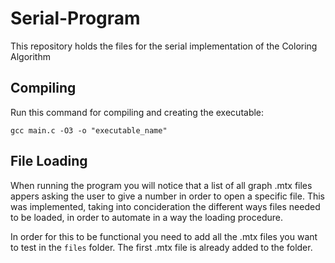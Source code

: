 # Serial-Program
This repository holds the files for the serial implementation of the Coloring Algorithm 

## Compiling
Run this command for compiling and creating the executable:

    gcc main.c -O3 -o "executable_name"  

## File Loading 

When running the program you will notice that a list of all graph .mtx files appers asking the user to give a number in order to open a specific file. This was implemented, taking into concideration the different ways files needed to be loaded, in order to automate in a way the loading procedure. 

In order for this to be functional you need to add all the .mtx files you want to test in the `files` folder. The first .mtx file is already added to the folder. 
